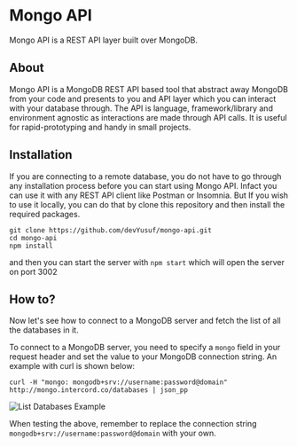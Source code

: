 # Mongo API

Mongo API is a REST API layer built over MongoDB.

## About
Mongo API is a MongoDB REST API based tool that abstract away MongoDB from your code and presents to you and API layer which you can interact with your database through.
The API is language, framework/library and environment agnostic as interactions are made through API calls. It is useful for rapid-prototyping and handy in small projects.

## Installation
If you are connecting to a remote database, you do not have to go through any installation process before you can start using Mongo API. Infact you can use it with any REST API client like Postman or Insomnia. But If you wish to use it locally, you can do that by clone this repository and then install the required packages.
```
git clone https://github.com/devYusuf/mongo-api.git
cd mongo-api
npm install
```
and then you can start the server with `npm start` which will open the server on port 3002

## How to?
Now let's see how to connect to a MongoDB server and fetch the list of all the databases in it.

To connect to a MongoDB server, you need to specify a `mongo` field in your request header and set the value to your MongoDB connection string. An example with curl is shown below:

```
curl -H "mongo: mongodb+srv://username:password@domain" http://mongo.intercord.co/databases | json_pp
```
![List Databases Example](https://user-images.githubusercontent.com/48928718/113518170-7a94fd80-957c-11eb-8dec-ddb54608820e.jpg)

When testing the above, remember to replace the connection string `mongodb+srv://username:password@domain` with your own.
